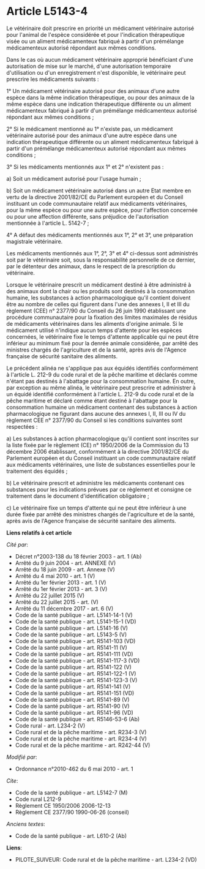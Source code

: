 # Article L5143-4

Le vétérinaire doit prescrire en priorité un médicament vétérinaire autorisé pour l'animal de l'espèce considérée et pour
l'indication thérapeutique visée ou un aliment médicamenteux fabriqué à partir d'un prémélange médicamenteux autorisé
répondant aux mêmes conditions.

Dans le cas où aucun médicament vétérinaire approprié bénéficiant d'une autorisation de mise sur le marché, d'une
autorisation temporaire d'utilisation ou d'un enregistrement n'est disponible, le vétérinaire peut prescrire les médicaments
suivants :

1° Un médicament vétérinaire autorisé pour des animaux d'une autre espèce dans la même indication thérapeutique, ou pour des
animaux de la même espèce dans une indication thérapeutique différente ou un aliment médicamenteux fabriqué à partir d'un
prémélange médicamenteux autorisé répondant aux mêmes conditions ;

2° Si le médicament mentionné au 1° n'existe pas, un médicament vétérinaire autorisé pour des animaux d'une autre espèce dans
une indication thérapeutique différente ou un aliment médicamenteux fabriqué à partir d'un prémélange médicamenteux autorisé
répondant aux mêmes conditions ;

3° Si les médicaments mentionnés aux 1° et 2° n'existent pas :

a) Soit un médicament autorisé pour l'usage humain ;

b) Soit un médicament vétérinaire autorisé dans un autre Etat membre en vertu de la directive 2001/82/CE du Parlement
européen et du Conseil instituant un code communautaire relatif aux médicaments vétérinaires, pour la même espèce ou pour une
autre espèce, pour l'affection concernée ou pour une affection différente, sans préjudice de l'autorisation mentionnée à
l'article L. 5142-7 ;

4° A défaut des médicaments mentionnés aux 1°, 2° et 3°, une préparation magistrale vétérinaire.

Les médicaments mentionnés aux 1°, 2°, 3° et 4° ci-dessus sont administrés soit par le vétérinaire soit, sous la
responsabilité personnelle de ce dernier, par le détenteur des animaux, dans le respect de la prescription du vétérinaire.

Lorsque le vétérinaire prescrit un médicament destiné à être administré à des animaux dont la chair ou les produits sont
destinés à la consommation humaine, les substances à action pharmacologique qu'il contient doivent être au nombre de celles
qui figurent dans l'une des annexes I, II et III du règlement (CEE) n° 2377/90 du Conseil du 26 juin 1990 établissant une
procédure communautaire pour la fixation des limites maximales de résidus de médicaments vétérinaires dans les aliments
d'origine animale. Si le médicament utilisé n'indique aucun temps d'attente pour les espèces concernées, le vétérinaire fixe
le temps d'attente applicable qui ne peut être inférieur au minimum fixé pour la denrée animale considérée, par arrêté des
ministres chargés de l'agriculture et de la santé, après avis de l'Agence française de sécurité sanitaire des aliments.

Le précédent alinéa ne s'applique pas aux équidés identifiés conformément à l'article L. 212-9 du code rural et de la pêche
maritime et déclarés comme n'étant pas destinés à l'abattage pour la consommation humaine. En outre, par exception au même
alinéa, le vétérinaire peut prescrire et administrer à un équidé identifié conformément à l'article L. 212-9 du code rural et
de la pêche maritime et déclaré comme étant destiné à l'abattage pour la consommation humaine un médicament contenant des
substances à action pharmacologique ne figurant dans aucune des annexes I, II, III ou IV du règlement CEE n° 2377/90 du
Conseil si les conditions suivantes sont respectées :

a) Les substances à action pharmacologique qu'il contient sont inscrites sur la liste fixée par le règlement (CE) n°
1950/2006 de la Commission du 13 décembre 2006 établissant, conformément à la directive 2001/82/CE du Parlement européen et
du Conseil instituant un code communautaire relatif aux médicaments vétérinaires, une liste de substances essentielles pour
le traitement des équidés ;

b) Le vétérinaire prescrit et administre les médicaments contenant ces substances pour les indications prévues par ce
règlement et consigne ce traitement dans le document d'identification obligatoire ;

c) Le vétérinaire fixe un temps d'attente qui ne peut être inférieur à une durée fixée par arrêté des ministres chargés de
l'agriculture et de la santé, après avis de l'Agence française de sécurité sanitaire des aliments.

**Liens relatifs à cet article**

_Cité par_:

  - Décret n°2003-138 du 18 février 2003 - art. 1 (Ab)
  - Arrêté du 9 juin 2004 - art. ANNEXE (V)
  - Arrêté du 18 juin 2009 - art. Annexe (V)
  - Arrêté du 4 mai 2010 - art. 1 (V)
  - Arrêté du 1er février 2013 - art. 1 (V)
  - Arrêté du 1er février 2013 - art. 3 (V)
  - Arrêté du 22 juillet 2015 (V)
  - Arrêté du 22 juillet 2015 - art. (V)
  - Arrêté du 11 décembre 2017 - art. 6 (V)
  - Code de la santé publique - art. L5141-14-1 (V)
  - Code de la santé publique - art. L5141-15-1 (VD)
  - Code de la santé publique - art. L5141-16 (V)
  - Code de la santé publique - art. L5143-5 (V)
  - Code de la santé publique - art. R5141-103 (VD)
  - Code de la santé publique - art. R5141-11 (V)
  - Code de la santé publique - art. R5141-111 (VD)
  - Code de la santé publique - art. R5141-117-3 (VD)
  - Code de la santé publique - art. R5141-122 (V)
  - Code de la santé publique - art. R5141-122-1 (V)
  - Code de la santé publique - art. R5141-123-3 (V)
  - Code de la santé publique - art. R5141-141 (V)
  - Code de la santé publique - art. R5141-151 (VD)
  - Code de la santé publique - art. R5141-89 (V)
  - Code de la santé publique - art. R5141-90 (V)
  - Code de la santé publique - art. R5141-96 (VD)
  - Code de la santé publique - art. R5146-53-6 (Ab)
  - Code rural - art. L234-2 (V)
  - Code rural et de la pêche maritime - art. R234-3 (V)
  - Code rural et de la pêche maritime - art. R234-4 (V)
  - Code rural et de la pêche maritime - art. R242-44 (V)

_Modifié par_:

  - Ordonnance n°2010-462 du 6 mai 2010 - art. 1

_Cite_:

  - Code de la santé publique - art. L5142-7 (M)
  - Code rural L212-9
  - Règlement CE 1950/2006 2006-12-13
  - Règlement CE 2377/90 1990-06-26 (conseil)

_Anciens textes_:

  - Code de la santé publique - art. L610-2 (Ab)

**Liens**:

  - PILOTE_SUIVEUR: Code rural et de la pêche maritime - art. L234-2 (VD)
